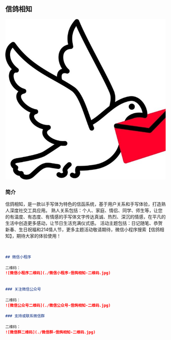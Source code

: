 ## 信鸽相知

![Logo图片](./logo.jpg)

### 简介

信鸽相知，是一款以手写体为特色的信函系统，基于用户关系和手写体验，打造熟人深度社交工具应用。
熟人关系包括：个人、家庭、情侣、同学、师生等，让您的有温度、有态度、有情感的手写体文字传达真诚、热烈、深沉的情感，在平凡的生活中创造更多感动，让节日生活充满仪式感。
活动主题包括：日记随笔、恭贺新春、生日祝福和214情人节，更多主题活动敬请期待，微信小程序搜索【信鸽相知】，期待大家的体验使用！

```markdown


## 微信小程序

二维码：
![微信小程序二维码](./微信小程序-信鸽相知-二维码.jpg)


### 关注微信公众号

二维码：
![微信公众号二维码](./微信公众号-信鸽相知-二维码.jpg)

### 支持或联系微信群

二维码：
![微信群二维码](./微信群-信鸽相知-二维码.jpg)

